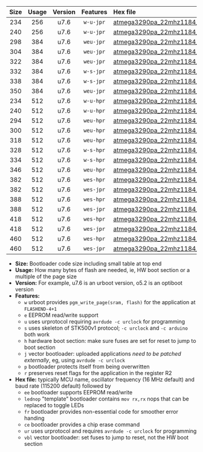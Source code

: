|Size|Usage|Version|Features|Hex file|
|:-:|:-:|:-:|:-:|:--|
|234|256|u7.6|`w-u-jpr`|[atmega3290pa_22mhz1184_460800bps_ur_vbl.hex](https://raw.githubusercontent.com/stefanrueger/urboot/main/bootloaders/atmega3290pa/fcpu_22mhz1184/460800_bps/atmega3290pa_22mhz1184_460800bps_ur_vbl.hex)|
|240|256|u7.6|`w-u-jpr`|[atmega3290pa_22mhz1184_460800bps_lednop_ur_vbl.hex](https://raw.githubusercontent.com/stefanrueger/urboot/main/bootloaders/atmega3290pa/fcpu_22mhz1184/460800_bps/atmega3290pa_22mhz1184_460800bps_lednop_ur_vbl.hex)|
|298|384|u7.6|`weu-jpr`|[atmega3290pa_22mhz1184_460800bps_ee_ur_vbl.hex](https://raw.githubusercontent.com/stefanrueger/urboot/main/bootloaders/atmega3290pa/fcpu_22mhz1184/460800_bps/atmega3290pa_22mhz1184_460800bps_ee_ur_vbl.hex)|
|304|384|u7.6|`weu-jpr`|[atmega3290pa_22mhz1184_460800bps_ee_lednop_ur_vbl.hex](https://raw.githubusercontent.com/stefanrueger/urboot/main/bootloaders/atmega3290pa/fcpu_22mhz1184/460800_bps/atmega3290pa_22mhz1184_460800bps_ee_lednop_ur_vbl.hex)|
|322|384|u7.6|`weu-jpr`|[atmega3290pa_22mhz1184_460800bps_ee_lednop_fr_ur_vbl.hex](https://raw.githubusercontent.com/stefanrueger/urboot/main/bootloaders/atmega3290pa/fcpu_22mhz1184/460800_bps/atmega3290pa_22mhz1184_460800bps_ee_lednop_fr_ur_vbl.hex)|
|332|384|u7.6|`w-s-jpr`|[atmega3290pa_22mhz1184_460800bps_vbl.hex](https://raw.githubusercontent.com/stefanrueger/urboot/main/bootloaders/atmega3290pa/fcpu_22mhz1184/460800_bps/atmega3290pa_22mhz1184_460800bps_vbl.hex)|
|338|384|u7.6|`w-s-jpr`|[atmega3290pa_22mhz1184_460800bps_lednop_vbl.hex](https://raw.githubusercontent.com/stefanrueger/urboot/main/bootloaders/atmega3290pa/fcpu_22mhz1184/460800_bps/atmega3290pa_22mhz1184_460800bps_lednop_vbl.hex)|
|350|384|u7.6|`weu-jpr`|[atmega3290pa_22mhz1184_460800bps_ee_lednop_fr_ce_ur_vbl.hex](https://raw.githubusercontent.com/stefanrueger/urboot/main/bootloaders/atmega3290pa/fcpu_22mhz1184/460800_bps/atmega3290pa_22mhz1184_460800bps_ee_lednop_fr_ce_ur_vbl.hex)|
|234|512|u7.6|`w-u-hpr`|[atmega3290pa_22mhz1184_460800bps_ur.hex](https://raw.githubusercontent.com/stefanrueger/urboot/main/bootloaders/atmega3290pa/fcpu_22mhz1184/460800_bps/atmega3290pa_22mhz1184_460800bps_ur.hex)|
|240|512|u7.6|`w-u-hpr`|[atmega3290pa_22mhz1184_460800bps_lednop_ur.hex](https://raw.githubusercontent.com/stefanrueger/urboot/main/bootloaders/atmega3290pa/fcpu_22mhz1184/460800_bps/atmega3290pa_22mhz1184_460800bps_lednop_ur.hex)|
|294|512|u7.6|`weu-hpr`|[atmega3290pa_22mhz1184_460800bps_ee_ur.hex](https://raw.githubusercontent.com/stefanrueger/urboot/main/bootloaders/atmega3290pa/fcpu_22mhz1184/460800_bps/atmega3290pa_22mhz1184_460800bps_ee_ur.hex)|
|300|512|u7.6|`weu-hpr`|[atmega3290pa_22mhz1184_460800bps_ee_lednop_ur.hex](https://raw.githubusercontent.com/stefanrueger/urboot/main/bootloaders/atmega3290pa/fcpu_22mhz1184/460800_bps/atmega3290pa_22mhz1184_460800bps_ee_lednop_ur.hex)|
|318|512|u7.6|`weu-hpr`|[atmega3290pa_22mhz1184_460800bps_ee_lednop_fr_ur.hex](https://raw.githubusercontent.com/stefanrueger/urboot/main/bootloaders/atmega3290pa/fcpu_22mhz1184/460800_bps/atmega3290pa_22mhz1184_460800bps_ee_lednop_fr_ur.hex)|
|328|512|u7.6|`w-s-hpr`|[atmega3290pa_22mhz1184_460800bps.hex](https://raw.githubusercontent.com/stefanrueger/urboot/main/bootloaders/atmega3290pa/fcpu_22mhz1184/460800_bps/atmega3290pa_22mhz1184_460800bps.hex)|
|334|512|u7.6|`w-s-hpr`|[atmega3290pa_22mhz1184_460800bps_lednop.hex](https://raw.githubusercontent.com/stefanrueger/urboot/main/bootloaders/atmega3290pa/fcpu_22mhz1184/460800_bps/atmega3290pa_22mhz1184_460800bps_lednop.hex)|
|346|512|u7.6|`weu-hpr`|[atmega3290pa_22mhz1184_460800bps_ee_lednop_fr_ce_ur.hex](https://raw.githubusercontent.com/stefanrueger/urboot/main/bootloaders/atmega3290pa/fcpu_22mhz1184/460800_bps/atmega3290pa_22mhz1184_460800bps_ee_lednop_fr_ce_ur.hex)|
|382|512|u7.6|`wes-hpr`|[atmega3290pa_22mhz1184_460800bps_ee.hex](https://raw.githubusercontent.com/stefanrueger/urboot/main/bootloaders/atmega3290pa/fcpu_22mhz1184/460800_bps/atmega3290pa_22mhz1184_460800bps_ee.hex)|
|382|512|u7.6|`wes-jpr`|[atmega3290pa_22mhz1184_460800bps_ee_vbl.hex](https://raw.githubusercontent.com/stefanrueger/urboot/main/bootloaders/atmega3290pa/fcpu_22mhz1184/460800_bps/atmega3290pa_22mhz1184_460800bps_ee_vbl.hex)|
|388|512|u7.6|`wes-hpr`|[atmega3290pa_22mhz1184_460800bps_ee_lednop.hex](https://raw.githubusercontent.com/stefanrueger/urboot/main/bootloaders/atmega3290pa/fcpu_22mhz1184/460800_bps/atmega3290pa_22mhz1184_460800bps_ee_lednop.hex)|
|388|512|u7.6|`wes-jpr`|[atmega3290pa_22mhz1184_460800bps_ee_lednop_vbl.hex](https://raw.githubusercontent.com/stefanrueger/urboot/main/bootloaders/atmega3290pa/fcpu_22mhz1184/460800_bps/atmega3290pa_22mhz1184_460800bps_ee_lednop_vbl.hex)|
|418|512|u7.6|`wes-hpr`|[atmega3290pa_22mhz1184_460800bps_ee_lednop_fr.hex](https://raw.githubusercontent.com/stefanrueger/urboot/main/bootloaders/atmega3290pa/fcpu_22mhz1184/460800_bps/atmega3290pa_22mhz1184_460800bps_ee_lednop_fr.hex)|
|418|512|u7.6|`wes-jpr`|[atmega3290pa_22mhz1184_460800bps_ee_lednop_fr_vbl.hex](https://raw.githubusercontent.com/stefanrueger/urboot/main/bootloaders/atmega3290pa/fcpu_22mhz1184/460800_bps/atmega3290pa_22mhz1184_460800bps_ee_lednop_fr_vbl.hex)|
|460|512|u7.6|`wes-hpr`|[atmega3290pa_22mhz1184_460800bps_ee_lednop_fr_ce.hex](https://raw.githubusercontent.com/stefanrueger/urboot/main/bootloaders/atmega3290pa/fcpu_22mhz1184/460800_bps/atmega3290pa_22mhz1184_460800bps_ee_lednop_fr_ce.hex)|
|460|512|u7.6|`wes-jpr`|[atmega3290pa_22mhz1184_460800bps_ee_lednop_fr_ce_vbl.hex](https://raw.githubusercontent.com/stefanrueger/urboot/main/bootloaders/atmega3290pa/fcpu_22mhz1184/460800_bps/atmega3290pa_22mhz1184_460800bps_ee_lednop_fr_ce_vbl.hex)|

- **Size:** Bootloader code size including small table at top end
- **Usage:** How many bytes of flash are needed, ie, HW boot section or a multiple of the page size
- **Version:** For example, u7.6 is an urboot version, o5.2 is an optiboot version
- **Features:**
  + `w` urboot provides `pgm_write_page(sram, flash)` for the application at `FLASHEND-4+1`
  + `e` EEPROM read/write support
  + `u` uses urprotocol requiring `avrdude -c urclock` for programming
  + `s` uses skeleton of STK500v1 protocol; `-c urclock` and `-c arduino` both work
  + `h` hardware boot section: make sure fuses are set for reset to jump to boot section
  + `j` vector bootloader: uploaded applications *need to be patched externally*, eg, using `avrdude -c urclock`
  + `p` bootloader protects itself from being overwritten
  + `r` preserves reset flags for the application in the register R2
- **Hex file:** typically MCU name, oscillator frequency (16 MHz default) and baud rate (115200 default) followed by
  + `ee` bootloader supports EEPROM read/write
  + `lednop` "template" bootloader contains `mov rx,rx` nops that can be replaced to toggle LEDs
  + `fr` bootloader provides non-essential code for smoother error handing
  + `ce` bootloader provides a chip erase command
  + `ur` uses urprotocol and requires `avrdude -c urclock` for programming
  + `vbl` vector bootloader: set fuses to jump to reset, not the HW boot section
